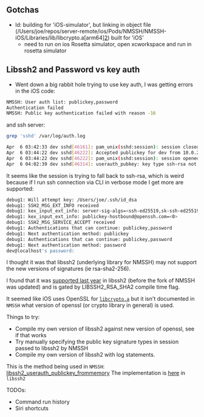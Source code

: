 ## Gotchas

- ld: building for 'iOS-simulator', but linking in object file (/Users/joe/repos/server-remote/ios/Pods/NMSSH/NMSSH-iOS/Libraries/lib/libcrypto.a[arm64][2](aes_cbc.o)) built for 'iOS'
    - need to run on ios Rosetta simulator, open xcworkspace and run in rosetta simulator


## Libssh2 and Password vs key auth

- Went down a big rabbit hole trying to use key auth, I was getting errors in the iOS code:
```bash
NMSSH: User auth list: publickey,password
Authentication failed
NMSSH: Public key authentication failed with reason -16
```

and ssh server:
```bash
grep 'sshd' /var/log/auth.log

Apr  6 03:42:33 dev sshd[46161]: pam_unix(sshd:session): session closed for user dev
Apr  6 03:44:22 dev sshd[46222]: Accepted publickey for dev from 10.0.2.2 port 57995 ssh2: RSA SHA256:1I7Ay1tgj/nmUI5W3c05jdbPpj8Qa5PuGWu1XNz0WHc
Apr  6 03:44:22 dev sshd[46222]: pam_unix(sshd:session): session opened for user dev(uid=1000) by (uid=0)
Apr  6 04:02:39 dev sshd[46314]: userauth_pubkey: key type ssh-rsa not in PubkeyAcceptedAlgorithms [preauth]
```

It seems like the session is trying to fall back to ssh-rsa, which is weird because if I run ssh connection via CLI in verbose mode I get more are supported:

```bash
debug1: Will attempt key: /Users/joe/.ssh/id_dsa
debug1: SSH2_MSG_EXT_INFO received
debug1: kex_input_ext_info: server-sig-algs=<ssh-ed25519,sk-ssh-ed25519@openssh.com,ssh-rsa,rsa-sha2-256,rsa-sha2-512,ssh-dss,ecdsa-sha2-nistp256,ecdsa-sha2-nistp384,ecdsa-sha2-nistp521,sk-ecdsa-sha2-nistp256@openssh.com,webauthn-sk-ecdsa-sha2-nistp256@openssh.com>
debug1: kex_input_ext_info: publickey-hostbound@openssh.com=<0>
debug1: SSH2_MSG_SERVICE_ACCEPT received
debug1: Authentications that can continue: publickey,password
debug1: Next authentication method: publickey
debug1: Authentications that can continue: publickey,password
debug1: Next authentication method: password
dev@localhost's password:
```

I thought it was that libssh2 (underlying library for NMSSH) may  not support the new versions of signatures (ie rsa-sha2-256).

I found that it was [supported last year](https://github.com/libssh2/libssh2/issues/536) in libssh2 (before the fork of NMSSH was updated) and is gated by LIBSSH2_RSA_SHA2 compile time flag.

It seemed like iOS uses OpenSSL for [`libcrypto.a`](https://github.com/speam/NMSSH/blob/master/NMSSH-iOS/Libraries/lib/libcrypto.a) but it isn't documented in `NMSSH` what version of openssl (or crypto library in general) is used.

Things to try:

- Compile my own version of libssh2 against new version of openssl, see if that works
- Try manually specifying the public key signature types in session passed to libssh2 by NMSSH
- Compile my own version of libssh2 with log statements.

This is the method being used in `NMSSH`:
[libssh2_userauth_publickey_frommemory](https://github.com/speam/NMSSH/blob/aca13f6a66ce61fa174b498a6f5d6f7bf63fb9a9/NMSSH-iOS/Libraries/include/libssh2/libssh2.h#L678)
The implementation is [here](https://github.com/libssh2/libssh2/blob/cba7f97506c1b8e5ff131bbbc57b5796ac634c56/src/userauth.c#L2017) in `libssh2`

TODOs:

- Command run history
- Siri shortcuts